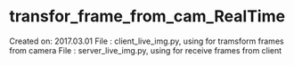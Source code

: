 # transfor_frame_from_cam_RealTime
Created on: 2017.03.01
File : client_live_img.py, using for tramsform frames from camera
File : server_live_img.py, using for receive frames from client
